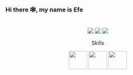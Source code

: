 ### Hi there 🕸, my name is Efe
#### <p></p>
![<p></p>](https://media.discordapp.net/attachments/1042819821311639552/1042829516080418866/Banner.png?width=960&height=219)

<p align="center">
  <a href="https://discord.com/users/1042809394980732961" target="_blank"><img src="https://img.shields.io/badge/discord%20-7289DA.svg?&style=for-the-badge&logo=discord&logoColor=white"></a>
  <a href="https://open.spotify.com/user/otu5z5j4fj5ybq9peory8bpsl?si=24aa5debdd1d4b18" target="_blank"><img src="https://img.shields.io/badge/Spotify%20-1ed760.svg?&style=for-the-badge&logo=spotify&logoColor=white"></a>
  <a href="https://steamcommunity.com/id/Efemd" target="_blank"><img src="https://img.shields.io/badge/Steam%20-191717.svg?&style=for-the-badge&logo=steam&logoColor=white"></a>
</p>

<p align="center">
    Skills
</p> 

<p align="center">
  <img width="50" height="50" src="https://media.discordapp.net/attachments/1042819821311639552/1043088064924368986/NETCore.png?">
    <img width="50" height="50" src="https://media.discordapp.net/attachments/1042819821311639552/1042837526689370112/C.png">
    <img width="50" height="50" src="https://media.discordapp.net/attachments/1042819821311639552/1042837526999736410/Unity.png">
</p>

